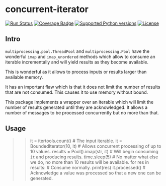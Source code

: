 # concurrent-iterator

[![Run Status](https://api.shippable.com/projects/5a9adb0da4261106000330ef/badge?branch=master)](https://app.shippable.com/github/jruere/bounded-iterator)
[![Coverage Badge](https://api.shippable.com/projects/5a9adb0da4261106000330ef/coverageBadge?branch=master)](https://app.shippable.com/github/jruere/bounded-iterator)
[![Supported Python versions](https://img.shields.io/pypi/pyversions/bounded-iterator.svg)](https://pypi.python.org/pypi/bounded-iterator/)
[![License](https://img.shields.io/pypi/l/bounded-iterator.svg)](https://pypi.python.org/pypi/bounded-iterator/)

## Intro

`multiprocessing.pool.ThreadPool` and `multiprocessing.Pool` have the wonderful
`imap` and `imap_unordered` methods which allow to consume an iterable
incrementally and will yield results as they become available.

This is wonderful as it allows to process inputs or results larger than available
memory.

It has an important flaw which is that it does not limit the number of results
that are not consumed. This causes it to use memory without bound.

This package implements a wrapper over an iterable which will limit the number
of results generated until they are acknowledged. It allows a number of
messages to be processed concurrently but no more than that.

## Usage

>> it = itertools.count()           # The input iterable.
>> it = BoundedIterator(10, it)     # Allows concurrent processing of up to 10 values.
>> results = Pool().imap(str, it)   # Will begin consuming `it` and producing results.
>> time.sleep(5)                    # No matter what else we do, no more than 10 results will be available.
>> for res in results:              # Consume normally.
>>   print(res)
>>   it.processed()                 # Acknowledge a value was processed so that a new one can be generated.
